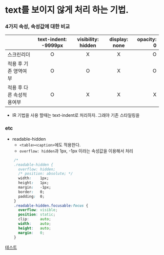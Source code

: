 # text를 보이지 않게 처리 하는 기법.

### 4가지 속성, 속성값에 대한 비교 
|     | text-indent: -9999px | visibility: hidden | display: none| opacity: 0|
| :----------- | :------------: | :-----------: | :----------------: | --------------: |
|스크린리더 | O          | X         |  X          | O               |
| 적용 후 기존 영역여부 | O     | O               | X               | O               |
| 적용 후 다른 속성적용여부  | O     | X               | X               | X               |

- IR 기법을 사용 할때는 text-indent로 처리하자. 그래야 기존 스타일링을

### etc
- readable-hidden
	- `<table><caption>`에도 적용한다.
	- `overflow: hidden`과 1px, -1px 이라는 속성값을 이용해서 처리

```css
	/* 
	.readable-hidden {
	  overflow: hidden;
	  /* position: absolute; */
	  width:    1px;
	  height:   1px;
	  margin:   -1px;
	  border:   0;
	  padding:  0;
	}
	.readable-hidden.focusable:focus {
	  overflow: visible;
	  position: static;
	  clip:     auto;
	  width:    auto;
	  height:   auto;
	  margin:   0;
	}
```

[테스트](http://jsbin.com/sixodufeqi/edit?html,output)

